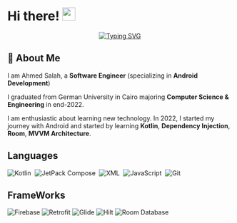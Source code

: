# Hi there! <img src="https://media.giphy.com/media/hvRJCLFzcasrR4ia7z/giphy.gif" width="29px" height="29px">
<p align="center">
 <a href="https://git.io/typing-svg"><img src="https://readme-typing-svg.demolab.com?font=Fira+Code&pause=1000&color=0041FBE1&background=0B2AFF00&random=false&width=435&lines=Software+Android+Engineer" alt="Typing SVG" /></a>
</p> 

## 🚀 About Me

I am Ahmed Salah, a **Software Engineer** (specializing in **Android Development**) 

I graduated from German University in Cairo   majoring **Computer Science & Engineering** in end-2022.

I am enthusiastic about learning new technology. In 2022, I started my journey with Android and started by learning **Kotlin**, **Dependency Injection**, **Room**, **MVVM Architecture**.


## Languages

![Kotlin](https://img.shields.io/badge/Kotlin-0095D5?&style=flat&logo=kotlin&logoColor=white)&nbsp;
![JetPack Compose](https://img.shields.io/badge/jetpack%20compose-3776AB?style=flat&logo=jetpackcompose)&nbsp;
![XML](https://img.shields.io/badge/xml-3178C6?style=flat&logo=xml)&nbsp;
![JavaScript](https://img.shields.io/badge/-JavaScript-05122A?style=flat&logo=javascript)&nbsp;
![Git](https://img.shields.io/badge/-Git-05122A?style=flat&logo=git)&nbsp;

## FrameWorks

![Firebase](https://img.shields.io/badge/firebase-3776AB?style=flat&logo=firebase)
![Retrofit](https://img.shields.io/badge/Retrofit-3776AB?style=flat&logo=retrofit)
![Glide](https://img.shields.io/badge/glide-3776AB?style=flat&logo=glide)
![Hilt](https://img.shields.io/badge/hilt-3776AB?style=flat&logo=hilt)
![Room Database](https://img.shields.io/badge/room%20database-3776AB?style=flat&logo=room%20database)
